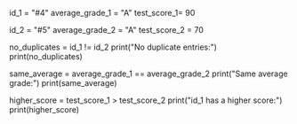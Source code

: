 id_1 = "#4"
average_grade_1 = "A"
test_score_1= 90

id_2 = "#5"
average_grade_2 = "A"
test_score_2 = 70

no_duplicates = id_1 != id_2
print("No duplicate entries:")
print(no_duplicates)

same_average = average_grade_1 == average_grade_2
print("Same average grade:")
print(same_average)

higher_score = test_score_1 > test_score_2
print("id_1 has a higher score:")
print(higher_score)

